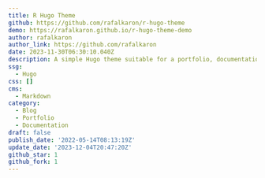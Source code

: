 ```yaml
---
title: R Hugo Theme
github: https://github.com/rafalkaron/r-hugo-theme
demo: https://rafalkaron.github.io/r-hugo-theme-demo
author: rafalkaron
author_link: https://github.com/rafalkaron
date: 2023-11-30T06:30:10.040Z
description: A simple Hugo theme suitable for a portfolio, documentation library, or blog.
ssg:
  - Hugo
css: []
cms:
  - Markdown
category:
  - Blog
  - Portfolio
  - Documentation
draft: false
publish_date: '2022-05-14T08:13:19Z'
update_date: '2023-12-04T20:47:20Z'
github_star: 1
github_fork: 1
---
```

